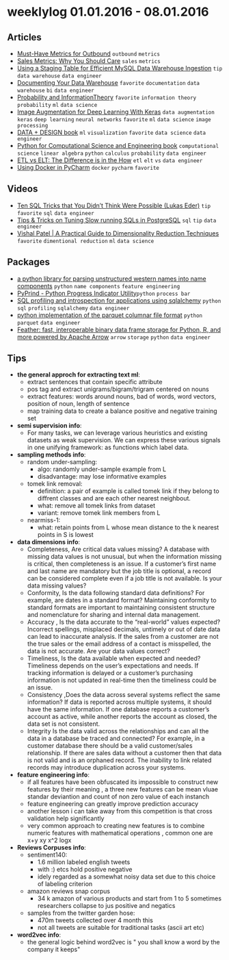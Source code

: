 # weeklylog 01.01.2016 - 08.01.2016

## Articles
- [Must-Have Metrics for Outbound](https://blog.chartio.com/blog/must-have-metrics-for-outbound) `outbound` `metrics` 
- [Sales Metrics: Why You Should Care](https://blog.chartio.com/blog/sales-metrics-what-works-and-what-doesnt) `sales` `metrics` 
- [Using a Staging Table for Efficient MySQL Data Warehouse Ingestion](http://mysql.rjweb.org/doc.php/staging_table#flip_flop_staging) `tip` `data warehouse` `data engineer`
- [Documenting Your Data Warehouse](https://blog.chartio.com/blog/documenting-your-data-warehouse) `favorite` `documentation` `data warehouse` `bi` `data engineer` 
- [Probability and InformationTheory](http://www.deeplearningbook.org/contents/prob.html) `favorite` `information theory` `probability` `ml` `data science`
- [Image Augmentation for Deep Learning With Keras](http://machinelearningmastery.com/image-augmentation-deep-learning-keras/) `data augmentation` `keras` `deep learning` `neural networks` `favorite` `ml` `data science` `image processing`
- [DATA + DESIGN book](https://infoactive.co/data-design/) `ml` `visualization` `favorite` `data science` `data engineer` 
- [Python for Computational Science and Engineering book](http://www.southampton.ac.uk/~fangohr/teaching/python/book.html) `computational science` `linear algebra` `python` `calculus` `probability` `data engineer`
- [ETL vs ELT: The Difference is in the How](http://panoply.io/blog/etl-vs-elt-the-difference-is-in-the-how/) `etl` `elt` `vs` `data engineer`
- [Using Docker in PyCharm](https://blog.jetbrains.com/pycharm/2015/12/using-docker-in-pycharm/) `docker` `pycharm` `favorite` 
 
## Videos
- [Ten SQL Tricks that You Didn’t Think Were Possible (Lukas Eder)](https://www.youtube.com/watch?v=mgipNdAgQ3o) `tip` `favorite` `sql` `data engineer`
- [Tips & Tricks on Tuning Slow running SQLs in PostgreSQL](https://www.youtube.com/watch?v=SnrkMYbrS3E) `sql` `tip` `data engineer`
- [Vishal Patel | A Practical Guide to Dimensionality Reduction Techniques](https://www.youtube.com/watch?v=ioXKxulmwVQ&index=23&list=PLGVZCDnMOq0qLoYpkeySVtfdbQg1A_GiB) `favorite` `dimentional reduction` `ml` `data science`

## Packages
- [a python library for parsing unstructured western names into name components](https://github.com/datamade/probablepeople) `python` `name components` `feature engineering`
- [PyPrind - Python Progress Indicator Utility](https://github.com/rasbt/pyprind)`python` `process bar`
- [SQL profiling and introspection for applications using sqlalchemy](https://github.com/inconshreveable/sqltap) `python` `sql` `profiling` `sqlalchemy` `data engineer`
- [python implementation of the parquet columnar file format](https://github.com/dask/fastparquet) `python` `parquet` `data engineer`
- [Feather: fast, interoperable binary data frame storage for Python, R, and more powered by Apache Arrow](https://github.com/wesm/feather) `arrow` `storage` `python` `data engineer`
  
## Tips
- **the general approch for extracting text ml**:
	- extract sentences that contain specific attribute
	- pos tag and extract unigrams/bigram/trigram centered on nouns
	- extract features: words around nouns, bad of words, word vectors, position of noun, length of sentence
	- map training data to create a balance positive and negative training set
- **semi supervision info**:
    - For many tasks, we can leverage various heuristics and existing datasets as weak supervision. We can express these various signals in one unifying framework: as functions which label data.
- **sampling methods info**:
    - random under-sampling:
        * algo: randomly under-sample example from L
        * disadvantage: may lose informative examples    
    - tomek link removal:
        * definition: a pair of example is called tomek link if they belong to diffrent classes and are each other nearest neighbout. 
        * what: remove all tomek links from dataset
        * variant: remove tomek link members from L	   
    - nearmiss-1:
        * what: retain points from L whose mean distance to the k nearest points in S is lowest
- **data dimensions info**:
	- Completeness, Are critical data values missing? A database with missing data values is not unusual, but when the information missing is critical, then completeness is an issue. 
	  If a customer’s first name and last name are mandatory but the job title is optional, a record can be considered complete even if a job title is not available.
	  Is your data missing values?
	- Conformity, Is the data following standard data definitions? 
	  For example, are dates in a standard format? Maintaining conformity to standard formats are important to maintaining consistent structure and nomenclature for sharing and internal data management.
	- Accuracy , Is the data accurate to the “real-world” values expected? Incorrect spellings, misplaced decimals, untimely or out of date data can lead to inaccurate analysis.
	  If the sales from a customer are not the true sales or the email address of a contact is misspelled, the data is not accurate.
	  Are your data values correct?
	- Timeliness, Is the data available when expected and needed? Timeliness depends on the user’s expectations and needs.
	  If tracking information is delayed or a customer’s purchasing information is not updated in real-time then the timeliness could be an issue.
	- Consistency ,Does the data across several systems reflect the same information? If data is reported across multiple systems, it should have the same information.
	  If one database reports a customer’s account as active, while another reports the account as closed, the data set is not consistent.
	- Integrity Is the data valid across the relationships and can all the data in a database be traced and connected? For example, in a customer database there should be a valid customer/sales relationship.
	  If there are sales data without a customer then that data is not valid and is an orphaned record. The inability to link related records may introduce duplication across your systems.
- **feature engineering info**:
    - if all features have been obfuscated its impossible to construct new features by their meaning , a three new features can be mean vluae standar deviantion and count of non zero value of each instanch
    - feature engineering can greatly improve prediction accuracy
    - another lesson i can take away from this competition is that cross validation help significantly 
    - very common approach to creating new features is to combine numeric features with mathematical operations , common one are x+y xy x^2 logx
- **Reviews Corpuses info**:
    - sentiment140:
	    * 1.6 million labeled english tweets
	    * with :) etcs hold positive negative
	    * idely regarded as a somewhat noisy data set due to this choice of labeling criterion
    - amazon reviews snap corpus
	    * 34 k amazon of various products and start from 1 to 5	sometimes researchers collapse to jus positive and negatics
    - samples from the twitter garden hose:
        * 470m tweets collected over 4 month this
        * not  all tweets are suitable for traditional tasks (ascii art etc)	
- **word2vec info**:
    - the general logic behind word2vec is " you shall know a word by the company it keeps"
